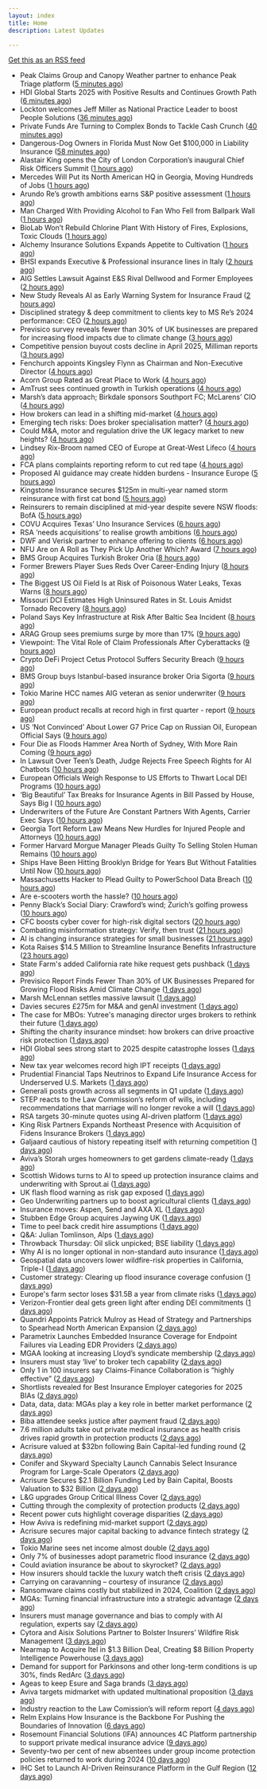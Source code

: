 ```yaml
---
layout: index
title: Home
description: Latest Updates

---
```


[Get this as an RSS feed](/feed.rss)

<!-- news_marker starts -->
- Peak Claims Group and Canopy Weather partner to enhance Peak Triage platform ([5 minutes ago](https://www.reinsurancene.ws/peak-claims-group-and-canopy-weather-partner-to-enhance-peak-triage-platform/))
- HDI Global Starts 2025 with Positive Results and Continues Growth Path ([6 minutes ago](https://insurance-edge.net/2025/05/23/hdi-global-starts-2025-with-positive-results-and-continues-growth-path/))
- Lockton welcomes Jeff Miller as National Practice Leader to boost People Solutions ([36 minutes ago](https://www.reinsurancene.ws/lockton-welcomes-jeff-miller-as-national-practice-leader-to-boost-people-solutions/))
- Private Funds Are Turning to Complex Bonds to Tackle Cash Crunch ([40 minutes ago](https://www.insurancejournal.com/news/national/2025/05/23/824972.htm))
- Dangerous-Dog Owners in Florida Must Now Get $100,000 in Liability Insurance ([58 minutes ago](https://www.insurancejournal.com/news/southeast/2025/05/23/824968.htm))
- Alastair King opens the City of London Corporation’s inaugural Chief Risk Officers Summit ([1 hours ago](https://insurance-edge.net/2025/05/23/alastair-king-opens-the-city-of-london-corporations-inaugural-chief-risk-officers-summit/))
- Mercedes Will Put its North American HQ in Georgia, Moving Hundreds of Jobs ([1 hours ago](https://www.insurancejournal.com/news/southeast/2025/05/23/824961.htm))
- Arundo Re’s growth ambitions earns S&P positive assessment ([1 hours ago](https://www.reinsurancene.ws/arundo-res-growth-ambitions-earns-sp-positive-assessment/))
- Man Charged With Providing Alcohol to Fan Who Fell from Ballpark Wall ([1 hours ago](https://www.insurancejournal.com/news/east/2025/05/23/824958.htm))
- BioLab Won’t Rebuild Chlorine Plant With History of Fires, Explosions, Toxic Clouds ([1 hours ago](https://www.insurancejournal.com/news/southeast/2025/05/23/824955.htm))
- Alchemy Insurance Solutions Expands Appetite to Cultivation ([1 hours ago](https://www.insurancejournal.com/services/newswire/2025/05/23/822727.htm))
- BHSI expands Executive & Professional insurance lines in Italy ([2 hours ago](https://www.reinsurancene.ws/bhsi-expands-executive-professional-insurance-lines-in-italy/))
- AIG Settles Lawsuit Against E&S Rival Dellwood and Former Employees ([2 hours ago](https://www.insurancejournal.com/news/national/2025/05/23/824949.htm))
- New Study Reveals AI as Early Warning System for Insurance Fraud ([2 hours ago](https://insurance-edge.net/2025/05/23/new-study-reveals-ai-as-early-warning-system-for-insurance-fraud/))
- Disciplined strategy & deep commitment to clients key to MS Re’s 2024 performance: CEO ([2 hours ago](https://www.reinsurancene.ws/disciplined-strategy-deep-commitment-to-clients-key-to-ms-res-2024-performance-ceo/))
- Previsico survey reveals fewer than 30% of UK businesses are prepared for increasing flood impacts due to climate change ([3 hours ago](https://insurance-edge.net/2025/05/23/previsico-survey-reveals-fewer-than-30-of-uk-businesses-are-prepared-for-increasing-flood-impacts-due-to-climate-change/))
- Competitive pension buyout costs decline in April 2025, Milliman reports ([3 hours ago](https://www.reinsurancene.ws/competitive-pension-buyout-costs-decline-in-april-2025-milliman-reports/))
- Fenchurch appoints Kingsley Flynn as Chairman and Non-Executive Director ([4 hours ago](https://www.reinsurancene.ws/fenchurch-appoints-kingsley-flynn-as-chairman-and-non-executive-director/))
- Acorn Group Rated as Great Place to Work ([4 hours ago](https://insurance-edge.net/2025/05/23/acorn-group-rated-as-great-place-to-work/))
- AmTrust sees continued growth in Turkish operations ([4 hours ago](https://www.reinsurancene.ws/amtrust-sees-continued-growth-in-turkish-operations/))
- Marsh’s data approach; Birkdale sponsors Southport FC; McLarens’ CIO ([4 hours ago](https://www.postonline.co.uk/news/7957810/marsh%E2%80%99s-data-approach-birkdale-sponsors-southport-fc-mclarens%E2%80%99-cio))
- How brokers can lead in a shifting mid-market ([4 hours ago](https://www.insurancebusinessmag.com/uk/news/breaking-news/how-brokers-can-lead-in-a-shifting-midmarket-536720.aspx))
- Emerging tech risks: Does broker specialisation matter? ([4 hours ago](https://www.insurancebusinessmag.com/uk/news/technology/emerging-tech-risks-does-broker-specialisation-matter-536719.aspx))
- Could M&A, motor and regulation drive the UK legacy market to new heights? ([4 hours ago](https://www.postonline.co.uk/reinsurance/7957816/could-ma-motor-and-regulation-drive-the-uk-legacy-market-to-new-heights))
- Lindsey Rix-Broom named CEO of Europe at Great-West Lifeco ([4 hours ago](https://www.insurancebusinessmag.com/uk/news/life-insurance/lindsey-rixbroom-named-ceo-of-europe-at-greatwest-lifeco-536718.aspx))
- FCA plans complaints reporting reform to cut red tape ([4 hours ago](https://www.insurancebusinessmag.com/uk/news/breaking-news/fca-plans-complaints-reporting-reform-to-cut-red-tape-536717.aspx))
- Proposed AI guidance may create hidden burdens - Insurance Europe ([5 hours ago](https://www.insurancebusinessmag.com/uk/news/technology/proposed-ai-guidance-may-create-hidden-burdens--insurance-europe-536716.aspx))
- Kingstone Insurance secures $125m in multi-year named storm reinsurance with first cat bond ([5 hours ago](https://www.reinsurancene.ws/kingstone-insurance-secures-125m-in-multi-year-named-storm-reinsurance-with-first-cat-bond/))
- Reinsurers to remain disciplined at mid-year despite severe NSW floods: BofA ([5 hours ago](https://www.reinsurancene.ws/reinsurers-to-remain-disciplined-at-mid-year-despite-severe-nsw-floods-bofa/))
- COVU Acquires Texas’ Uno Insurance Services ([6 hours ago](https://www.insurancejournal.com/news/southcentral/2025/05/23/824917.htm))
- RSA ‘needs acquisitions’ to realise growth ambitions ([6 hours ago](https://www.postonline.co.uk/news/7957807/rsa-%E2%80%98needs-acquisitions%E2%80%99-to-realise-growth-ambitions))
- DWF and Verisk partner to enhance offering to clients ([6 hours ago](https://www.postonline.co.uk/news/7957815/dwf-and-verisk-partner-to-enhance-offering-to-clients))
- NFU Are on A Roll as They Pick Up Another Which? Award ([7 hours ago](https://insurance-edge.net/2025/05/23/nfu-are-on-a-roll-as-they-pick-up-another-which-award/))
- BMS Group Acquires Turkish Broker Oria ([8 hours ago](https://www.insurancejournal.com/news/international/2025/05/23/824941.htm))
- Former Brewers Player Sues Reds Over Career-Ending Injury ([8 hours ago](https://www.insurancejournal.com/news/midwest/2025/05/23/824903.htm))
- The Biggest US Oil Field Is at Risk of Poisonous Water Leaks, Texas Warns ([8 hours ago](https://www.insurancejournal.com/news/southcentral/2025/05/23/824907.htm))
- Missouri DCI Estimates High Uninsured Rates in St. Louis Amidst Tornado Recovery ([8 hours ago](https://www.insurancejournal.com/news/midwest/2025/05/23/824913.htm))
- Poland Says Key Infrastructure at Risk After Baltic Sea Incident ([8 hours ago](https://www.insurancejournal.com/news/international/2025/05/23/824938.htm))
- ARAG Group sees premiums surge by more than 17% ([9 hours ago](https://www.insurancebusinessmag.com/uk/news/breaking-news/arag-group-sees-premiums-surge-by-more-than-17-536693.aspx))
- Viewpoint: The Vital Role of Claim Professionals After Cyberattacks ([9 hours ago](https://www.insurancejournal.com/news/national/2025/05/23/824781.htm))
- Crypto DeFi Project Cetus Protocol Suffers Security Breach ([9 hours ago](https://www.insurancejournal.com/news/international/2025/05/23/824934.htm))
- BMS Group buys Istanbul-based insurance broker Oria Sigorta ([9 hours ago](https://www.insurancebusinessmag.com/uk/news/breaking-news/bms-group-buys-istanbulbased-insurance-broker-oria-sigorta-536691.aspx))
- Tokio Marine HCC names AIG veteran as senior underwriter ([9 hours ago](https://www.insurancebusinessmag.com/uk/news/professional-liability/tokio-marine-hcc-names-aig-veteran-as-senior-underwriter-536690.aspx))
- European product recalls at record high in first quarter - report ([9 hours ago](https://www.insurancebusinessmag.com/uk/news/breaking-news/european-product-recalls-at-record-high-in-first-quarter--report-536689.aspx))
- US ‘Not Convinced’ About Lower G7 Price Cap on Russian Oil, European Official Says ([9 hours ago](https://www.insurancejournal.com/news/international/2025/05/23/824931.htm))
- Four Die as Floods Hammer Area North of Sydney, With More Rain Coming ([9 hours ago](https://www.insurancejournal.com/news/international/2025/05/23/824927.htm))
- In Lawsuit Over Teen’s Death, Judge Rejects Free Speech Rights for AI Chatbots ([10 hours ago](https://www.insurancejournal.com/news/national/2025/05/23/824758.htm))
- European Officials Weigh Response to US Efforts to Thwart Local DEI Programs ([10 hours ago](https://www.insurancejournal.com/news/international/2025/05/23/824762.htm))
- ‘Big Beautiful’ Tax Breaks for Insurance Agents in Bill Passed by House, Says Big I ([10 hours ago](https://www.insurancejournal.com/news/national/2025/05/23/824883.htm))
- Underwriters of the Future Are Constant Partners With Agents, Carrier Exec Says ([10 hours ago](https://www.insurancejournal.com/news/national/2025/05/23/824719.htm))
- Georgia Tort Reform Law Means New Hurdles for Injured People and Attorneys ([10 hours ago](https://www.insurancejournal.com/news/southeast/2025/05/23/824861.htm))
- Former Harvard Morgue Manager Pleads Guilty To Selling Stolen Human Remains ([10 hours ago](https://www.insurancejournal.com/news/east/2025/05/23/824859.htm))
- Ships Have Been Hitting Brooklyn Bridge for Years But Without Fatalities Until Now ([10 hours ago](https://www.insurancejournal.com/news/east/2025/05/23/824881.htm))
- Massachusetts Hacker to Plead Guilty to PowerSchool Data Breach ([10 hours ago](https://www.insurancejournal.com/news/east/2025/05/23/824874.htm))
- Are e-scooters worth the hassle? ([10 hours ago](https://www.postonline.co.uk/regulation/7957744/are-e-scooters-worth-the-hassle))
- Penny Black’s Social Diary: Crawford’s wind; Zurich’s golfing prowess ([10 hours ago](https://www.postonline.co.uk/people/7957569/penny-black%E2%80%99s-social-diary-crawford%E2%80%99s-wind-zurich%E2%80%99s-golfing-prowess))
- CFC boosts cyber cover for high-risk digital sectors ([20 hours ago](https://www.insurancebusinessmag.com/uk/news/cyber/cfc-boosts-cyber-cover-for-highrisk-digital-sectors-536652.aspx))
- Combating misinformation strategy: Verify, then trust ([21 hours ago](https://www.dig-in.com/opinion/strategies-for-fighting-misinformation))
- AI is changing insurance strategies for small businesses ([21 hours ago](https://www.dig-in.com/opinion/ai-is-changing-insurance-strategies-for-small-businesses))
- Kota Raises $14.5 Million to Streamline Insurance Benefits Infrastructure ([23 hours ago](https://www.insurtechinsights.com/kota-raises-14-5-million-to-streamline-insurance-benefits-infrastructure/))
- State Farm's added California rate hike request gets pushback ([1 days ago](https://www.dig-in.com/news/state-farms-added-california-rate-hike-gets-pushback))
- Previsico Report Finds Fewer Than 30% of UK Businesses Prepared for Growing Flood Risks Amid Climate Change ([1 days ago](https://www.insurtechinsights.com/previsico-report-finds-fewer-than-30-of-uk-businesses-prepared-for-growing-flood-risks-amid-climate-change/))
- Marsh McLennan settles massive lawsuit ([1 days ago](https://www.insurancebusinessmag.com/uk/news/legal-insights/marsh-mclennan-settles-massive-lawsuit-536579.aspx))
- Davies secures £275m for M&A and genAI investment ([1 days ago](https://www.postonline.co.uk/claims/7957808/davies-secures-%C2%A3275m-for-ma-and-genai-investment))
- The case for MBOs: Yutree's managing director urges brokers to rethink their future ([1 days ago](https://www.insurancebusinessmag.com/uk/news/business-resilience/the-case-for-mbos-yutrees-managing-director-urges-brokers-to-rethink-their-future-536561.aspx))
- Shifting the charity insurance mindset: how brokers can drive proactive risk protection ([1 days ago](https://www.insurancebusinessmag.com/uk/news/non-profits/shifting-the-charity-insurance-mindset-how-brokers-can-drive-proactive-risk-protection-536560.aspx))
- HDI Global sees strong start to 2025 despite catastrophe losses ([1 days ago](https://www.insurancebusinessmag.com/uk/news/breaking-news/hdi-global-sees-strong-start-to-2025-despite-catastrophe-losses-536559.aspx))
- New tax year welcomes record high IPT receipts ([1 days ago](https://www.insurancebusinessmag.com/uk/news/breaking-news/new-tax-year-welcomes-record-high-ipt-receipts-536558.aspx))
- Prudential Financial Taps Neutrinos to Expand Life Insurance Access for Underserved U.S. Markets ([1 days ago](https://www.insurtechinsights.com/prudential-financial-taps-neutrinos-to-expand-life-insurance-access-for-underserved-u-s-markets/))
- Generali posts growth across all segments in Q1 update ([1 days ago](https://www.insurancebusinessmag.com/uk/news/breaking-news/generali-posts-growth-across-all-segments-in-q1-update-536552.aspx))
- STEP reacts to the Law Commission’s reform of wills, including recommendations that marriage will no longer revoke a will ([1 days ago](https://ifamagazine.com/step-reacts-to-the-law-commissions-reform-of-wills-including-recommendations-that-marriage-will-no-longer-revoke-a-will/))
- RSA targets 30-minute quotes using AI-driven platform ([1 days ago](https://www.postonline.co.uk/commercial/7957756/rsa-targets-30-minute-quotes-using-ai-driven-platform))
- King Risk Partners Expands Northeast Presence with Acquisition of Fidens Insurance Brokers ([1 days ago](https://www.insurtechinsights.com/king-risk-partners-expands-northeast-presence-with-acquisition-of-fidens-insurance-brokers/))
- Galjaard cautious of history repeating itself with returning competition ([1 days ago](https://www.postonline.co.uk/news/7957781/galjaard-cautious-of-history-repeating-itself-with-returning-competition))
- Aviva’s Storah urges homeowners to get gardens climate-ready ([1 days ago](https://www.postonline.co.uk/personal/7957795/aviva%E2%80%99s-storah-urges-homeowners-to-get-gardens-climate-ready))
- Scottish Widows turns to AI to speed up protection insurance claims and underwriting with Sprout.ai ([1 days ago](https://ifamagazine.com/scottish-widows-turns-to-ai-to-speed-up-protection-insurance-claims-and-underwriting-with-sprout-ai/))
- UK flash flood warning as risk gap exposed ([1 days ago](https://www.insurancebusinessmag.com/uk/news/catastrophe/uk-flash-flood-warning-as-risk-gap-exposed-536538.aspx))
- Geo Underwriting partners up to boost agricultural clients ([1 days ago](https://www.insurancebusinessmag.com/uk/news/property-insurance/geo-underwriting-partners-up-to-boost-agricultural-clients-536537.aspx))
- Insurance moves: Aspen, Send and AXA XL ([1 days ago](https://www.insurancebusinessmag.com/uk/news/breaking-news/insurance-moves-aspen-send-and-axa-xl-536536.aspx))
- Stubben Edge Group acquires Jaywing UK ([1 days ago](https://www.insurancebusinessmag.com/uk/news/breaking-news/stubben-edge-group-acquires-jaywing-uk-536535.aspx))
- Time to peel back credit hire assumptions ([1 days ago](https://www.postonline.co.uk/personal/7957762/time-to-peel-back-credit-hire-assumptions))
- Q&A: Julian Tomlinson, Alps ([1 days ago](https://www.postonline.co.uk/broker/7957208/qa-julian-tomlinson-alps))
- Throwback Thursday: Oil slick unpicked; BSE liability ([1 days ago](https://www.postonline.co.uk/commercial/7956605/throwback-thursday-oil-slick-unpicked-bse-liability))
- Why AI is no longer optional in non-standard auto insurance ([1 days ago](https://www.dig-in.com/opinion/ais-role-in-non-standard-auto-insurance))
- Geospatial data uncovers lower wildfire-risk properties in California, Triple-I ([1 days ago](https://www.dig-in.com/news/geospatial-data-wildfire-prone-california-properties))
- Customer strategy: Clearing up flood insurance coverage confusion ([1 days ago](https://www.dig-in.com/opinion/clearing-up-flood-insurance-coverage-confusion))
- Europe's farm sector loses $31.5B a year from climate risks ([1 days ago](https://www.dig-in.com/articles/europes-farm-sector-loses-31-5b-a-year-from-climate-risks))
- Verizon-Frontier deal gets green light after ending DEI commitments ([1 days ago](https://www.insurancebusinessmag.com/uk/business-strategy/verizonfrontier-deal-gets-green-light-after-ending-dei-commitments-536482.aspx))
- Quandri Appoints Patrick Mulroy as Head of Strategy and Partnerships to Spearhead North American Expansion ([2 days ago](https://www.insurtechinsights.com/quandri-appoints-patrick-mulroy-as-head-of-strategy-and-partnerships-to-spearhead-north-american-expansion/))
- Parametrix Launches Embedded Insurance Coverage for Endpoint Failures via Leading EDR Providers ([2 days ago](https://www.insurtechinsights.com/parametrix-launches-embedded-insurance-coverage-for-endpoint-failures-via-leading-edr-providers/))
- MGAA looking at increasing Lloyd’s syndicate membership ([2 days ago](https://www.postonline.co.uk/news/7957794/mgaa-looking-at-increasing-lloyd%E2%80%99s-syndicate-membership))
- Insurers must stay ‘live’ to broker tech capability ([2 days ago](https://www.postonline.co.uk/broker/7957792/insurers-must-stay-%E2%80%98live%E2%80%99-to-broker-tech-capability))
- Only 1 in 100 insurers say Claims-Finance Collaboration is “highly effective” ([2 days ago](https://ifamagazine.com/only-1-in-100-insurers-say-claims-finance-collaboration-is-highly-effective/))
- Shortlists revealed for Best Insurance Employer categories for 2025 BIAs ([2 days ago](https://www.postonline.co.uk/broker/7957793/shortlists-revealed-for-best-insurance-employer-categories-for-2025-bias))
- Data, data, data: MGAs play a key role in better market performance ([2 days ago](https://www.insurancebusinessmag.com/uk/news/columns/data-data-data-mgas-play-a-key-role-in-better-market-performance-536399.aspx))
- Biba attendee seeks justice after payment fraud ([2 days ago](https://www.postonline.co.uk/news/7957800/biba-attendee-seeks-justice-after-payment-fraud))
- 7.6 million adults take out private medical insurance as health crisis drives rapid growth in protection products ([2 days ago](https://ifamagazine.com/7-6-million-adults-take-out-private-medical-insurance-as-health-crisis-drives-rapid-growth-in-protection-products/))
- Acrisure valued at $32bn following Bain Capital-led funding round ([2 days ago](https://www.postonline.co.uk/broker/7957799/acrisure-valued-at-32bn-following-bain-capital-led-funding-round))
- Conifer and Skyward Specialty Launch Cannabis Select Insurance Program for Large-Scale Operators ([2 days ago](https://www.insurtechinsights.com/conifer-and-skyward-specialty-launch-cannabis-select-insurance-program-for-large-scale-operators/))
- Acrisure Secures $2.1 Billion Funding Led by Bain Capital, Boosts Valuation to $32 Billion ([2 days ago](https://www.insurtechinsights.com/acrisure-secures-2-1-billion-funding-led-by-bain-capital-boosts-valuation-to-32-billion/))
- L&G upgrades Group Critical Illness Cover ([2 days ago](https://ifamagazine.com/lg-upgrades-group-critical-illness-cover/))
- Cutting through the complexity of protection products ([2 days ago](https://ifamagazine.com/cutting-through-the-complexity-of-protection-products/))
- Recent power cuts highlight coverage disparities ([2 days ago](https://www.postonline.co.uk/commercial/7957791/recent-power-cuts-highlight-coverage-disparities))
- How Aviva is redefining mid-market support ([2 days ago](https://www.insurancebusinessmag.com/uk/news/breaking-news/how-aviva-is-redefining-midmarket-support-535375.aspx))
- Acrisure secures major capital backing to advance fintech strategy ([2 days ago](https://www.insurancebusinessmag.com/uk/news/breaking-news/acrisure-secures-major-capital-backing-to-advance-fintech-strategy-536392.aspx))
- Tokio Marine sees net income almost double ([2 days ago](https://www.insurancebusinessmag.com/uk/news/breaking-news/tokio-marine-sees-net-income-almost-double-536377.aspx))
- Only 7% of businesses adopt parametric flood insurance ([2 days ago](https://www.postonline.co.uk/news/7957796/only-7-of-businesses-adopt-parametric-flood-insurance))
- Could aviation insurance be about to skyrocket? ([2 days ago](https://www.postonline.co.uk/commercial/7957567/could-aviation-insurance-be-about-to-skyrocket))
- How insurers should tackle the luxury watch theft crisis ([2 days ago](https://www.postonline.co.uk/claims/7957407/how-insurers-should-tackle-the-luxury-watch-theft-crisis))
- Carrying on caravanning – courtesy of insurance ([2 days ago](https://www.postonline.co.uk/personal/7957724/carrying-on-caravanning-%E2%80%93-courtesy-of-insurance))
- Ransomware claims costly but stabilized in 2024, Coalition ([2 days ago](https://www.dig-in.com/news/ransomware-claims-costly-but-stabilized-in-2024-coalition))
- MGAs: Turning financial infrastructure into a strategic advantage ([2 days ago](https://www.dig-in.com/opinion/turning-financial-infrastructure-into-a-strategic-advantage))
- Insurers must manage governance and bias to comply with AI regulation, experts say ([2 days ago](https://www.dig-in.com/news/ai-governance-and-bias-become-compliance-issues-for-insurers))
- Cytora and Aisix Solutions Partner to Bolster Insurers’ Wildfire Risk Management ([3 days ago](https://www.insurtechinsights.com/cytora-and-aisix-solutions-partner-to-bolster-insurers-wildfire-risk-management/))
- Nearmap to Acquire Itel in $1.3 Billion Deal, Creating $8 Billion Property Intelligence Powerhouse ([3 days ago](https://www.insurtechinsights.com/nearmap-to-acquire-itel-in-1-3-billion-deal-creating-8-billion-property-intelligence-powerhouse/))
- Demand for support for Parkinsons and other long-term conditions is up 30%, finds RedArc ([3 days ago](https://ifamagazine.com/demand-for-support-for-parkinsons-and-other-long-term-conditions-is-up-30-finds-redarc/))
- Ageas to keep Esure and Saga brands ([3 days ago](https://www.postonline.co.uk/news/7957788/ageas-to-keep-esure-and-saga-brands))
- Aviva targets midmarket with updated multinational proposition ([3 days ago](https://www.postonline.co.uk/broker/7957787/aviva-targets-midmarket-with-updated-multinational-proposition))
- Industry reaction to the Law Comission’s will reform report ([4 days ago](https://ifamagazine.com/industry-reaction-to-the-law-comissions-will-reform-report/))
- Relm Explains How Insurance is the Backbone For Pushing the Boundaries of Innovation ([6 days ago](https://thefintechtimes.com/relm-explains-how-insurance-is-the-backbone-for-pushing-the-boundaries-of-innovation/))
- Rosemount Financial Solutions (IFA) announces 4C Platform partnership to support private medical insurance advice ([9 days ago](https://ifamagazine.com/rosemount-financial-solutions-ifa-announces-4c-platform-partnership-to-support-private-medical-insurance-advice/))
- Seventy-two per cent of new absentees under group income protection policies returned to work during 2024 ([10 days ago](https://ifamagazine.com/seventy-two-per-cent-of-new-absentees-under-group-income-protection-policies-returned-to-work-during-2024/))
- IHC Set to Launch AI-Driven Reinsurance Platform in the Gulf Region ([12 days ago](https://thefintechtimes.com/ihc-set-to-launch-ai-driven-reinsurance-platform/))

<!-- news_marker ends -->